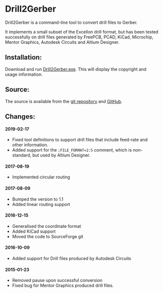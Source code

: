 # Drill2Gerber

Drill2Gerber is a command-line tool to convert drill files to Gerber.

It implements a small subset of the Excellon drill format, but has been tested
successfully on drill files generated by FreePCB, PCAD, KiCad, Microchip, 
Mentor Graphics, Autodesk Circuits and Altium Designer.

## Installation:

Download and run [Drill2Gerber.exe](https://sourceforge.net/projects/gerber2pdf/files/Drill2Gerber/Drill2Gerber.exe/download).
This will display the copyright and usage information.

## Source:

The source is available from the [git repository](https://sourceforge.net/p/gerber2pdf/drillcode) and [GitHub](https://github.com/jpt13653903/Drill2Gerber).

## Changes:

#### 2019-02-17

- Fixed tool definitions to support drill files that include feed-rate and other information.
- Added support for the `;FILE_FORMAT=2:5` comment, which is non-standard, but used by Altium Designer.

#### 2017-08-19

- Implemented circular routing

#### 2017-08-09

- Bumped the version to 1.1
- Added linear routing support

#### 2016-12-15

- Generalised the coordinate format
- Added KiCad support
- Moved the code to SourceForge git

#### 2016-10-09

- Added support for Drill files produced by Autodesk Circuits

#### 2015-01-23

- Removed pause upon successful conversion
- Fixed bug for Mentor Graphics produced drill files.

